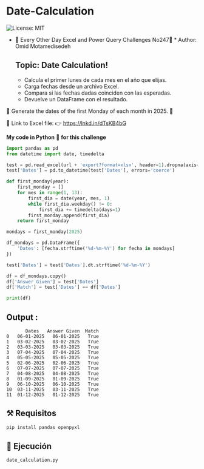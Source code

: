 # Date-Calculation
![License: MIT](https://img.shields.io/badge/License-MIT-darkred.svg)

- 🌟 Every Other Day Excel and Power Query Challenges No247🌟 * Author: Omid Motamedisedeh
 
  ## Topic: Date Calculation!
    - Calcula el primer lunes de cada mes en el año que elijas.
    - Carga fechas desde un archivo Excel.
    - Compara si las fechas dadas coinciden con las esperadas.
    - Devuelve un DataFrame con el resultado.
 
 🔰 Generate the dates of the first Monday of each month in 2025. 📅
 
 🔗 Link to Excel file:
 👉 https://lnkd.in/dTsKB4bG

**My code in Python** 🐍 **for this challenge**

```python
import pandas as pd
from datetime import date, timedelta

test = pd.read_excel(url + 'export?format=xlsx', header=1).dropna(axis=1, how='all')
test['Dates'] = pd.to_datetime(test['Dates'], errors='coerce')

def first_monday(year):
    first_monday = []
    for mes in range(1, 13):
        first_dia = date(year, mes, 1)
        while first_dia.weekday() != 0:
            first_dia += timedelta(days=1)
        first_monday.append(first_dia)
    return first_monday

mondays = first_monday(2025)

df_mondays = pd.DataFrame({
    'Dates': [fecha.strftime('%d-%m-%Y') for fecha in mondays]
})

test['Dates'] = test['Dates'].dt.strftime('%d-%m-%Y')

df = df_mondays.copy()
df['Answer Given'] = test['Dates']
df['Match'] = test['Dates'] == df['Dates']

print(df)
```
## Output :

```
       Dates   Answer Given  Match
0   06-01-2025   06-01-2025   True
1   03-02-2025   03-02-2025   True
2   03-03-2025   03-03-2025   True
3   07-04-2025   07-04-2025   True
4   05-05-2025   05-05-2025   True
5   02-06-2025   02-06-2025   True
6   07-07-2025   07-07-2025   True
7   04-08-2025   04-08-2025   True
8   01-09-2025   01-09-2025   True
9   06-10-2025   06-10-2025   True
10  03-11-2025   03-11-2025   True
11  01-12-2025   01-12-2025   True
```

## ⚒ Requisitos
```bash
pip install pandas openpyxl
```
## 🚀 Ejecución
```python
date_calculation.py
```
